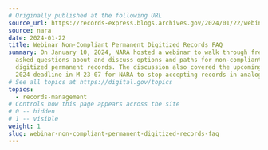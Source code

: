 ```yaml
---
# Originally published at the following URL
source_url: https://records-express.blogs.archives.gov/2024/01/22/webinar-on-faq-about-non-compliant-permanent-digitized-records/
source: nara
date: 2024-01-22
title: Webinar Non-Compliant Permanent Digitized Records FAQ
summary: On January 10, 2024, NARA hosted a webinar to walk through frequently
  asked questions about and discuss options and paths for non-compliant
  digitized permanent records. The discussion also covered the upcoming June 30,
  2024 deadline in M-23-07 for NARA to stop accepting records in analog format.
# See all topics at https://digital.gov/topics
topics:
  - records-management
# Controls how this page appears across the site
# 0 -- hidden
# 1 -- visible
weight: 1
slug: webinar-non-compliant-permanent-digitized-records-faq
---
```

